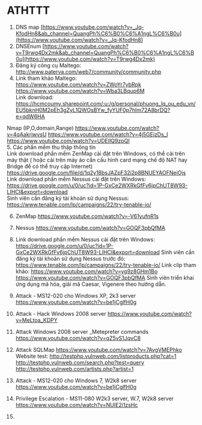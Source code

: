 # ATHTTT

1. DNS map [https://www.youtube.com/watch?v=_Jq-KfodHn8&ab_channel=QuangPh%C6%B0%C6%A1ngL%C6%B0u](https://www.youtube.com/watch?v=_Jq-KfodHn8)
2. DNSEnum [https://www.youtube.com/watch?v=T9rwg4Dx2mk&ab_channel=QuangPh%C6%B0%C6%A1ngL%C6%B0u](https://www.youtube.com/watch?v=T9rwg4Dx2mk)
3. Đăng ký công cụ Maltego: http://www.paterva.com/web7/community/community.php  
4. Link tham khảo Maltego:  
https://www.youtube.com/watch?v=ZWoYr7ybRpk  
https://www.youtube.com/watch?v=Wba3LBqup6M  
Link download:  
https://hcmcoumy.sharepoint.com/:u:/g/personal/phuong_lq_ou_edu_vn/EU5bknH0M2pEh3gZyL1QWOsBYw_fyYUF0p7hIm72A8brDQ?e=qdW6HA  

Nmap (IP,O,domain,Range) 
https://www.youtube.com/watch?v=4qAakrjwvsU
https://www.youtube.com/watch?v=4j5GEjzDs_I
https://www.youtube.com/watch?v=UDEIlQ9zpQI    
5. Các phần mềm thu thập thông tin    
Link download phần mềm ZenMap cài đặt trên Windows, có thể cài trên máy thật ( hoặc cài trên máy ảo cần cấu hình card mạng chế độ NAT hay Bridge để có thể truy cập Internet)   
https://drive.google.com/file/d/1q2y18bsJAZpF32i2p8BNUEYAOFNeiOjs    
Link download phần mềm Nessus cài đặt trên Windows: https://drive.google.com/u/0/uc?id=1P-GxCe2WXRkGfFv6jpChUT8W93-LIHCI&export=download  
Sinh viên cần đăng ký tài khoản sử dụng Nessus: https://www.tenable.com/lp/campaigns/22/try-tenable-io/    

6. ZenMap https://www.youtube.com/watch?v=-V61yufnR1s  
7. Nessus https://www.youtube.com/watch?v=GOQF3pbQfMA  

8. Link download phần mềm Nessus cài đặt trên Windows: https://drive.google.com/u/0/uc?id=1P-GxCe2WXRkGfFv6jpChUT8W93-LIHCI&export=download
Sinh viên cần đăng ký tài khoản sử dụng Nessus trước đó: https://www.tenable.com/lp/campaigns/22/try-tenable-io/
Link clip tham khảo:
https://www.youtube.com/watch?v=yg9z8GHm1Bo
https://www.youtube.com/watch?v=GOQF3pbQfMA
Sinh viên triển khai ứng dụng mã hóa, giải mã Caesar, Vigenere theo hướng dẫn.
9. Attack - MS12-020 cho Windows XP, 2k3 server https://www.youtube.com/watch?v=be1jCglfH0g

10. Attack - Hack Windows 2008 server https://www.youtube.com/watch?v=MeLtoa_KDPY
11. Attack Windows 2008 server _Metepreter commands https://www.youtube.com/watch?v=qZ5vS1JqvC8
12. Attack SQLMap https://www.youtube.com/watch?v=7AvgVMEPhko
Website test:
http://testphp.vulnweb.com/listproducts.php?cat=1
http://testphp.vulnweb.com/search.php?test=query
http://testphp.vulnweb.com/artists.php?artist=1
13. Attack - MS12-020 cho Windows 7, W2k8 server https://www.youtube.com/watch?v=be1jCglfH0g
14. Privilege Escalation - MS11-080 W2k3 server, W.7, W2k8 server https://www.youtube.com/watch?v=NUIE2i1zsHc
15. 
